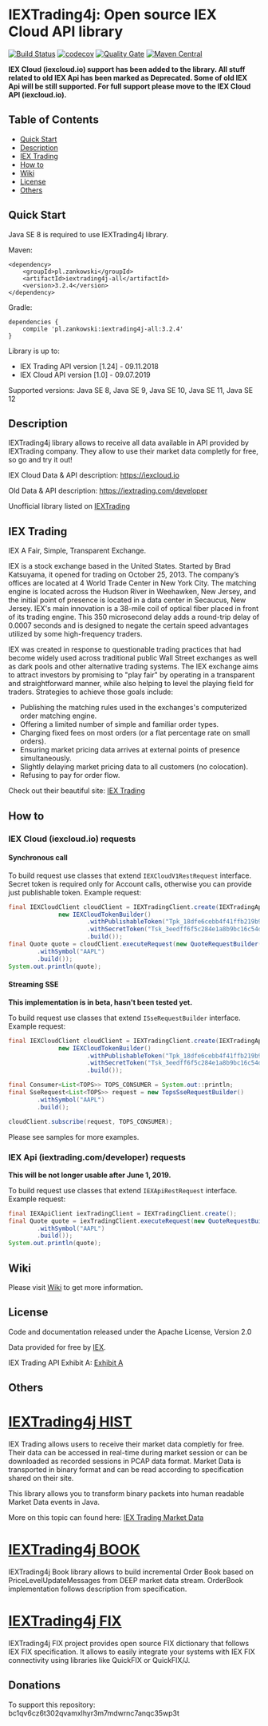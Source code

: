 # IEXTrading4j: Open source IEX Cloud API library

[![Build Status](https://travis-ci.org/WojciechZankowski/iextrading4j.svg?branch=master)](https://travis-ci.org/WojciechZankowski/iextrading4j)
[![codecov](https://codecov.io/gh/WojciechZankowski/iextrading4j/branch/master/graph/badge.svg)](https://codecov.io/gh/WojciechZankowski/iextrading4j)
[![Quality Gate](https://sonarcloud.io/api/project_badges/measure?project=pl.zankowski%3Aiextrading4j&metric=alert_status)](https://sonarcloud.io/dashboard/index/pl.zankowski:iextrading4j)
[![Maven Central](https://img.shields.io/maven-central/v/pl.zankowski/iextrading4j-all.svg?label=Maven%20Central)](https://search.maven.org/search?q=g:%22pl.zankowski%22%20AND%20a:%22iextrading4j-all%22)


**IEX Cloud (iexcloud.io) support has been added to the library. All stuff related to old IEX Api has been marked as Deprecated. Some of old IEX Api will be still supported. For full support please move to the IEX Cloud API (iexcloud.io).**


## Table of Contents

* [Quick Start](#quick-start)
* [Description](#description)
* [IEX Trading](#iex-trading)
* [How to](#how-to)
* [Wiki](#wiki)
* [License](#license)
* [Others](#others)

## Quick Start

Java SE 8 is required to use IEXTrading4j library. 

Maven:

```
<dependency>
	<groupId>pl.zankowski</groupId>
	<artifactId>iextrading4j-all</artifactId>
	<version>3.2.4</version>
</dependency>
```

Gradle:

```
dependencies {
	compile 'pl.zankowski:iextrading4j-all:3.2.4'
}
```

Library is up to:

* IEX Trading API version [1.24] - 09.11.2018
* IEX Cloud API version [1.0] - 09.07.2019

Supported versions: Java SE 8, Java SE 9, Java SE 10, Java SE 11, Java SE 12

## Description

IEXTrading4j library allows to receive all data available in API provided by IEXTrading company. They allow to use their market data completly for free, so go and try it out!

IEX Cloud Data & API description: https://iexcloud.io

Old Data & API description: https://iextrading.com/developer

Unofficial library listed on [IEXTrading](https://iextrading.com/developer/docs/#unofficial-libraries-and-integrations)

## IEX Trading

IEX A Fair, Simple, Transparent Exchange.

IEX is a stock exchange based in the United States. Started by Brad Katsuyama, it opened for trading on October 25, 2013. The company’s offices are located at 4 World Trade Center in New York City. The matching engine is located across the Hudson River in Weehawken, New Jersey, and the initial point of presence is located in a data center in Secaucus, New Jersey. IEX's main innovation is a 38-mile coil of optical fiber placed in front of its trading engine. This 350 microsecond delay adds a round-trip delay of 0.0007 seconds and is designed to negate the certain speed advantages utilized by some high-frequency traders.

IEX was created in response to questionable trading practices that had become widely used across traditional public Wall Street exchanges as well as dark pools and other alternative trading systems. The IEX exchange aims to attract investors by promising to "play fair" by operating in a transparent and straightforward manner, while also helping to level the playing field for traders. Strategies to achieve those goals include:

* Publishing the matching rules used in the exchanges's computerized order matching engine.
* Offering a limited number of simple and familiar order types.
* Charging fixed fees on most orders (or a flat percentage rate on small orders).
* Ensuring market pricing data arrives at external points of presence simultaneously.
* Slightly delaying market pricing data to all customers (no colocation).
* Refusing to pay for order flow.

Check out their beautiful site: [IEX Trading](https://iextrading.com/)

## How to

### IEX Cloud (iexcloud.io) requests

#### Synchronous call

To build request use classes that extend ``` IEXCloudV1RestRequest ``` interface. Secret token is required only for Account calls, otherwise you can provide just publishable token. Example request:

```java
final IEXCloudClient cloudClient = IEXTradingClient.create(IEXTradingApiVersion.IEX_CLOUD_BETA_SANDBOX,
              new IEXCloudTokenBuilder()
                      .withPublishableToken("Tpk_18dfe6cebb4f41ffb219b9680f9acaf2")
                      .withSecretToken("Tsk_3eedff6f5c284e1a8b9bc16c54dd1af3")
                      .build());
final Quote quote = cloudClient.executeRequest(new QuoteRequestBuilder()
        .withSymbol("AAPL")
        .build());
System.out.println(quote);
```

#### Streaming SSE

**This implementation is in beta, hasn't been tested yet.**

To build request use classes that extend ``` ISseRequestBuilder ``` interface. Example request:

```java
final IEXCloudClient cloudClient = IEXTradingClient.create(IEXTradingApiVersion.IEX_CLOUD_BETA_SANDBOX,
              new IEXCloudTokenBuilder()
                      .withPublishableToken("Tpk_18dfe6cebb4f41ffb219b9680f9acaf2")
                      .withSecretToken("Tsk_3eedff6f5c284e1a8b9bc16c54dd1af3")
                      .build());

final Consumer<List<TOPS>> TOPS_CONSUMER = System.out::println;
final SseRequest<List<TOPS>> request = new TopsSseRequestBuilder()
        .withSymbol("AAPL")
        .build();

cloudClient.subscribe(request, TOPS_CONSUMER);
```

Please see samples for more examples.

### IEX Api (iextrading.com/developer) requests

**This will be not longer usable after June 1, 2019.**

To build request use classes that extend ``` IEXApiRestRequest ``` interface. Example request:

```java
final IEXApiClient iexTradingClient = IEXTradingClient.create();
final Quote quote = iexTradingClient.executeRequest(new QuoteRequestBuilder()
        .withSymbol("AAPL")
        .build());
System.out.println(quote);
```


## Wiki

Please visit [Wiki](https://github.com/WojciechZankowski/iextrading4j/wiki) to get more information.


## License

Code and documentation released under the Apache License, Version 2.0

Data provided for free by [IEX](https://iextrading.com/developer).

IEX Trading API Exhibit A: [Exhibit A](https://iextrading.com/api-exhibit-a)

## Others

# [IEXTrading4j HIST](https://github.com/WojciechZankowski/iextrading4j-hist)

IEX Trading allows users to receive their market data completly for free. Their data can be accessed in real-time during market session or can be downloaded as recorded sessions in PCAP data format. Market Data is transported in binary format and can be read according to specification shared on their site. 

This library allows you to transform binary packets into human readable Market Data events in Java.

More on this topic can found here: [IEX Trading Market Data](https://www.iextrading.com/trading/market-data/)

# [IEXTrading4j BOOK](https://github.com/WojciechZankowski/iextrading4j-book)

IEXTrading4j Book library allows to build incremental Order Book based on PriceLevelUpdateMessages from DEEP market data stream. OrderBook implementation follows description from specification.

# [IEXTrading4j FIX](https://github.com/WojciechZankowski/iextrading4j-fix)

IEXTrading4j FIX project provides open source FIX dictionary that follows IEX FIX specification. It allows to easily integrate your systems with IEX FIX connectivity using libraries like QuickFIX or QuickFIX/J.

## Donations

To support this repository: bc1qv6cz6t302qvamxlhyr3m7mdwrnc7anqc35wp3t
